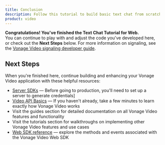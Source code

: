 ```yaml
---
title: Conclusion 
description: Follow this tutorial to build basic text chat from scratch using the Vonage Video API. It is the quickest way to build a proof of concept for this functionality on the video platform. 
product: video
---
```


**Congratulations! You've finished the Text Chat Tutorial for Web.**  
You can continue to play with and adjust the code you've developed here, or check out the **Next Steps** below. For more information on signaling, see the [Vonage Video signaling developer guide](/video/guides/signaling/).

## Next Steps

When you're finished here, continue building and enhancing your Vonage Video application with these helpful resources:

* [Server SDKs](/video/server-sdks/overview) — Before going to production, you'll need to set up a server to generate credentials]
* [Video API Basics](/video/overview) — If you haven't already, take a few minutes to learn exactly how Vonage Video works
* Visit the guides section for detailed documentation on all Vonage Video features and functionality
* Visit the tutorials section for walkthroughs on implementing other Vonage Video features and use cases
* [Web SDK reference](/sdk/stitch/video-js-reference/) — explore the methods and events associated with the Vonage Video Web SDK
